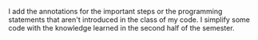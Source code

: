 I add the annotations for the important steps or the programming statements that aren't introduced in the class of my code.
I simplify some code with the knowledge learned in the second half of the semester.
